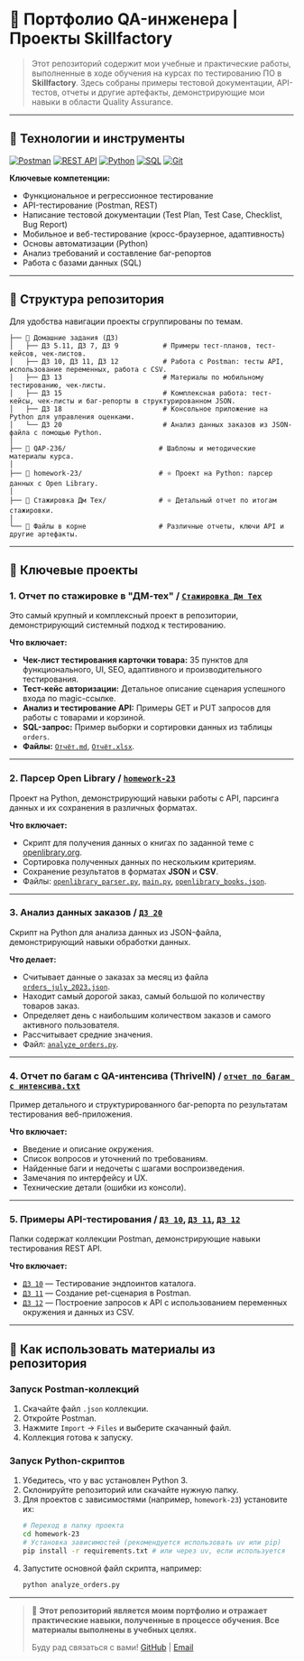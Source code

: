 # 🧪 Портфолио QA-инженера | Проекты Skillfactory

> Этот репозиторий содержит мои учебные и практические работы, выполненные в ходе обучения на курсах по тестированию ПО в **Skillfactory**. Здесь собраны примеры тестовой документации, API-тестов, отчеты и другие артефакты, демонстрирующие мои навыки в области Quality Assurance.

---

## 🔧 Технологии и инструменты

[![Postman](https://img.shields.io/badge/Postman-FF6C37?style=for-the-badge&logo=postman&logoColor=white)](https://www.postman.com/)
[![REST API](https://img.shields.io/badge/REST%20API-02569B?style=for-the-badge&logo=restapi&logoColor=white)](https://www.postman.com/)
[![Python](https://img.shields.io/badge/Python-3776AB?style=for-the-badge&logo=python&logoColor=white)](https://www.python.org/)
[![SQL](https://img.shields.io/badge/SQL-4479A1?style=for-the-badge&logo=sql&logoColor=white)](https://www.mysql.com/)
[![Git](https://img.shields.io/badge/Git-F05032?style=for-the-badge&logo=git&logoColor=white)](https://git-scm.com/)

**Ключевые компетенции:**
- Функциональное и регрессионное тестирование
- API-тестирование (Postman, REST)
- Написание тестовой документации (Test Plan, Test Case, Checklist, Bug Report)
- Мобильное и веб-тестирование (кросс-браузерное, адаптивность)
- Основы автоматизации (Python)
- Анализ требований и составление баг-репортов
- Работа с базами данных (SQL)

---

## 📁 Структура репозитория

Для удобства навигации проекты сгруппированы по темам.

```
├── 📂 Домашние задания (ДЗ)
│   ├── ДЗ 5.11, ДЗ 7, ДЗ 9           # Примеры тест-планов, тест-кейсов, чек-листов.
│   ├── ДЗ 10, ДЗ 11, ДЗ 12           # Работа с Postman: тесты API, использование переменных, работа с CSV.
│   ├── ДЗ 13                         # Материалы по мобильному тестированию, чек-листы.
│   ├── ДЗ 15                         # Комплексная работа: тест-кейсы, чек-листы и баг-репорты в структурированном JSON.
│   ├── ДЗ 18                         # Консольное приложение на Python для управления оценками.
│   └── ДЗ 20                         # Анализ данных заказов из JSON-файла с помощью Python.
│
├── 📂 QAP-236/                       # Шаблоны и методические материалы курса.
│
├── 📂 homework-23/                   # ⭐ Проект на Python: парсер данных с Open Library.
│
├── 📂 Стажировка Дм Тех/             # ⭐ Детальный отчет по итогам стажировки.
│
└── 📄 Файлы в корне                  # Различные отчеты, ключи API и другие артефакты.
```

---

## 🌟 Ключевые проекты

### 1. Отчет по стажировке в "ДМ-тех" / [`Стажировка Дм Тех`](./Стажировка%20Дм%20Тех/)

Это самый крупный и комплексный проект в репозитории, демонстрирующий системный подход к тестированию.

**Что включает:**
- **Чек-лист тестирования карточки товара:** 35 пунктов для функционального, UI, SEO, адаптивного и производительного тестирования.
- **Тест-кейс авторизации:** Детальное описание сценария успешного входа по magic-ссылке.
- **Анализ и тестирование API:** Примеры GET и PUT запросов для работы с товарами и корзиной.
- **SQL-запрос:** Пример выборки и сортировки данных из таблицы `orders`.
- **Файлы:** [`Отчёт.md`](./Стажировка%20Дм%20Тех/Отчёт.md), [`Отчёт.xlsx`](./Стажировка%20Дм%20Тех/Отчёт.xlsx).

---

### 2. Парсер Open Library / [`homework-23`](./homework-23/)

Проект на Python, демонстрирующий навыки работы с API, парсинга данных и их сохранения в различных форматах.

**Что включает:**
- Скрипт для получения данных о книгах по заданной теме с [openlibrary.org](https://openlibrary.org).
- Сортировка полученных данных по нескольким критериям.
- Сохранение результатов в форматах **JSON** и **CSV**.
- Файлы: [`openlibrary_parser.py`](./homework-23/openlibrary_parser.py), [`main.py`](./homework-23/main.py), [`openlibrary_books.json`](./homework-23/openlibrary_books.json).

---

### 3. Анализ данных заказов / [`ДЗ 20`](./ДЗ%2020/)

Скрипт на Python для анализа данных из JSON-файла, демонстрирующий навыки обработки данных.

**Что делает:**
- Считывает данные о заказах за месяц из файла [`orders_july_2023.json`](./ДЗ%2020/orders_july_2023.json).
- Находит самый дорогой заказ, самый большой по количеству товаров заказ.
- Определяет день с наибольшим количеством заказов и самого активного пользователя.
- Рассчитывает средние значения.
- Файл: [`analyze_orders.py`](./ДЗ%2020/analyze_orders.py).

---

### 4. Отчет по багам с QA-интенсива (ThriveIN) / [`отчет по багам с интенсива.txt`](./отчет%20по%20багам%20с%20интенсива.txt)

Пример детального и структурированного баг-репорта по результатам тестирования веб-приложения.

**Что включает:**
- Введение и описание окружения.
- Список вопросов и уточнений по требованиям.
- Найденные баги и недочеты с шагами воспроизведения.
- Замечания по интерфейсу и UX.
- Технические детали (ошибки из консоли).

---

### 5. Примеры API-тестирования / [`ДЗ 10`](./ДЗ%2010/), [`ДЗ 11`](./ДЗ%2011/), [`ДЗ 12`](./ДЗ%2012/)

Папки содержат коллекции Postman, демонстрирующие навыки тестирования REST API.

**Что включает:**
- [`ДЗ 10`](./ДЗ%2010/DZ.postman_collection.json) — Тестирование эндпоинтов каталога.
- [`ДЗ 11`](./ДЗ%2011/Скотские%20запрсы.postman_collection.json) — Создание pet-сценария в Postman.
- [`ДЗ 12`](./ДЗ%2012/) — Построение запросов к API с использованием переменных окружения и данных из CSV.

---

## 🚀 Как использовать материалы из репозитория

### Запуск Postman-коллекций
1. Скачайте файл `.json` коллекции.
2. Откройте Postman.
3. Нажмите `Import` -> `Files` и выберите скачанный файл.
4. Коллекция готова к запуску.

### Запуск Python-скриптов
1. Убедитесь, что у вас установлен Python 3.
2. Склонируйте репозиторий или скачайте нужную папку.
3. Для проектов с зависимостями (например, `homework-23`) установите их:
   ```bash
   # Переход в папку проекта
   cd homework-23
   # Установка зависимостей (рекомендуется использовать uv или pip)
   pip install -r requirements.txt # или через uv, если используется
   ```
4. Запустите основной файл скрипта, например:
   ```bash
   python analyze_orders.py
   ```

---

> 💼 **Этот репозиторий является моим портфолио и отражает практические навыки, полученные в процессе обучения. Все материалы выполнены в учебных целях.**
>
> Буду рад связаться с вами!
> [GitHub](https://github.com/Mastersuek) | [Email](mailto:smsuek42@gmail.com)

```

